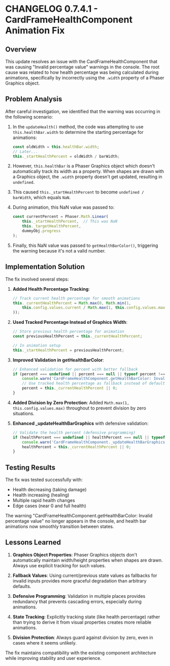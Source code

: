 # CHANGELOG 0.7.4.1 - CardFrameHealthComponent Animation Fix

## Overview
This update resolves an issue with the CardFrameHealthComponent that was causing "Invalid percentage value" warnings in the console. The root cause was related to how health percentage was being calculated during animations, specifically by incorrectly using the `.width` property of a Phaser Graphics object.

## Problem Analysis

After careful investigation, we identified that the warning was occurring in the following scenario:

1. In the `updateHealth()` method, the code was attempting to use `this.healthBar.width` to determine the starting percentage for animations:
   ```javascript
   const oldWidth = this.healthBar.width;
   // Later...
   this._startHealthPercent = oldWidth / barWidth;
   ```

2. However, `this.healthBar` is a Phaser Graphics object which doesn't automatically track its width as a property. When shapes are drawn with a Graphics object, the `.width` property doesn't get updated, resulting in `undefined`.

3. This caused `this._startHealthPercent` to become `undefined / barWidth`, which equals `NaN`.

4. During animation, this NaN value was passed to:
   ```javascript
   const currentPercent = Phaser.Math.Linear(
       this._startHealthPercent,  // This was NaN
       this._targetHealthPercent,
       dummyObj.progress
   );
   ```

5. Finally, this NaN value was passed to `getHealthBarColor()`, triggering the warning because it's not a valid number.

## Implementation Solution

The fix involved several steps:

1. **Added Health Percentage Tracking**:
   ```javascript
   // Track current health percentage for smooth animations
   this._currentHealthPercent = Math.max(0, Math.min(1, 
       this.config.values.current / Math.max(1, this.config.values.max)
   ));
   ```

2. **Used Tracked Percentage Instead of Graphics Width**:
   ```javascript
   // Store previous health percentage for animation
   const previousHealthPercent = this._currentHealthPercent;
   
   // In animation setup
   this._startHealthPercent = previousHealthPercent;
   ```

3. **Improved Validation in getHealthBarColor**:
   ```javascript
   // Enhanced validation for percent with better fallback
   if (percent === undefined || percent === null || typeof percent !== 'number' || isNaN(percent)) {
       console.warn('CardFrameHealthComponent.getHealthBarColor: Invalid percentage value, using current health percentage');
       // Use tracked health percentage as fallback instead of defaulting to green
       percent = this._currentHealthPercent || 0;
   }
   ```

4. **Added Division by Zero Protection**:
   Added `Math.max(1, this.config.values.max)` throughout to prevent division by zero situations.

5. **Enhanced _updateHealthBarGraphics** with defensive validation:
   ```javascript
   // Validate the health percent (defensive programming)
   if (healthPercent === undefined || healthPercent === null || typeof healthPercent !== 'number' || isNaN(healthPercent)) {
       console.warn('CardFrameHealthComponent._updateHealthBarGraphics: Invalid percentage value, using current tracked percentage');
       healthPercent = this._currentHealthPercent || 0;
   }
   ```

## Testing Results

The fix was tested successfully with:
- Health decreasing (taking damage)
- Health increasing (healing)
- Multiple rapid health changes
- Edge cases (near 0 and full health)

The warning "CardFrameHealthComponent.getHealthBarColor: Invalid percentage value" no longer appears in the console, and health bar animations now smoothly transition between states.

## Lessons Learned

1. **Graphics Object Properties**: Phaser Graphics objects don't automatically maintain width/height properties when shapes are drawn. Always use explicit tracking for such values.

2. **Fallback Values**: Using current/previous state values as fallbacks for invalid inputs provides more graceful degradation than arbitrary defaults.

3. **Defensive Programming**: Validation in multiple places provides redundancy that prevents cascading errors, especially during animations.

4. **State Tracking**: Explicitly tracking state (like health percentage) rather than trying to derive it from visual properties creates more reliable animations.

5. **Division Protection**: Always guard against division by zero, even in cases where it seems unlikely.

The fix maintains compatibility with the existing component architecture while improving stability and user experience.
